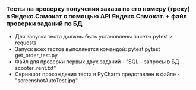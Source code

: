 ### Тесты на проверку получения заказа по его номеру (треку) в Яндекс.Самокат с помощью API Яндекс.Самокат. + файл проверки заданий по БД
- Для запуска теста должны быть установлены пакеты pytest и requests
- Запуск всех тестов выполянется командой: pytest pytest get_order_test.py
- Файл для проверки первых двух заданий - "SQL - запросы в БД scooter_rent.txt"
- Скриншот прохождения теста в PyCharm представлен в файле - "screenshotAutoTest.jpg"

